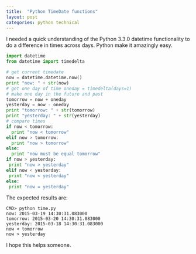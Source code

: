 ```yaml
---
title:  "Python TimeDate functions"
layout: post
categories: python technical
---
```


I needed a quick understanding of the Python 3.3.0 datetime functionality to do a difference in times across days. Python make it amazingly easy.

```python
import datetime
from datetime import timedelta

# get current timedate
now = datetime.datetime.now()
print "now: " + str(now)
# get one day of time oneday = timedelta(days=1)
# make one day in the future and past
tomorrow = now + oneday
yesterday = now - oneday
print "tomorrow: " + str(tomorrow)
print "yesterday: " + str(yesterday)
# compare times
if now < tomorrow:
  print "now < tomorrow"
elif now > tomorrow:
  print "now > tomorrow"
else:
  print "now must be equal tomorrow"
if now > yesterday:
 print "now > yesterday"
elif now < yesterday:
 print "now < yesterday"
else:
 print "now = yesterday"
```

The expected results are:

```shell
CMD> python time.py
now: 2015-03-19 14:30:31.083000
tomorrow: 2015-03-20 14:30:31.083000
yesterday: 2015-03-18 14:30:31.083000
now < tomorrow
now > yesterday
```

I hope this helps someone.
